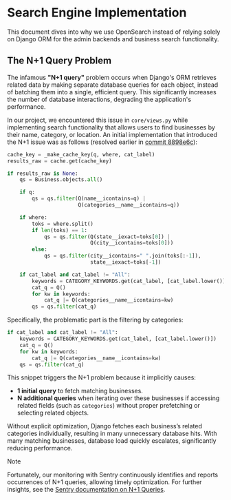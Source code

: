 # Search Engine Implementation

This document dives into why we use OpenSearch instead of relying solely on Django ORM for the admin backends and business search functionality.

## The N+1 Query Problem

The infamous **"N+1 query"** problem occurs when Django's ORM retrieves related data by making separate database queries for each object, instead of batching them into a single, efficient query. This significantly increases the number of database interactions, degrading the application's performance.

In our project, we encountered this issue in `core/views.py` while implementing search functionality that allows users to find businesses by their name, category, or location. An initial implementation that introduced the N+1 issue was as follows (resolved earlier in [commit 8898e6c](https://github.com/WilliamOdinson/Gastronome/commit/8898e6cccd0a506cc0e7f4655bdf02c79b87fc60)):

```python
cache_key = _make_cache_key(q, where, cat_label)
results_raw = cache.get(cache_key)

if results_raw is None:
    qs = Business.objects.all()

    if q:
        qs = qs.filter(Q(name__icontains=q) |
                       Q(categories__name__icontains=q))

    if where:
        toks = where.split()
        if len(toks) == 1:
            qs = qs.filter(Q(state__iexact=toks[0]) |
                           Q(city__icontains=toks[0]))
        else:
            qs = qs.filter(city__icontains=" ".join(toks[:-1]),
                           state__iexact=toks[-1])

    if cat_label and cat_label != "All":
        keywords = CATEGORY_KEYWORDS.get(cat_label, [cat_label.lower()])
        cat_q = Q()
        for kw in keywords:
            cat_q |= Q(categories__name__icontains=kw)
        qs = qs.filter(cat_q)
```

Specifically, the problematic part is the filtering by categories:

```python
if cat_label and cat_label != "All":
    keywords = CATEGORY_KEYWORDS.get(cat_label, [cat_label.lower()])
    cat_q = Q()
    for kw in keywords:
        cat_q |= Q(categories__name__icontains=kw)
    qs = qs.filter(cat_q)
```

This snippet triggers the N+1 problem because it implicitly causes:

- **1 initial query** to fetch matching businesses.
- **N additional queries** when iterating over these businesses if accessing related fields (such as `categories`) without proper prefetching or selecting related objects.

Without explicit optimization, Django fetches each business’s related categories individually, resulting in many unnecessary database hits. With many matching businesses, database load quickly escalates, significantly reducing performance.

> [!NOTE]
>
> Fortunately, our monitoring with Sentry continuously identifies and reports occurrences of N+1 queries, allowing timely optimization. For further insights, see the [Sentry documentation on N+1 Queries](https://docs.sentry.io/product/issues/issue-details/performance-issues/n-one-queries/).
